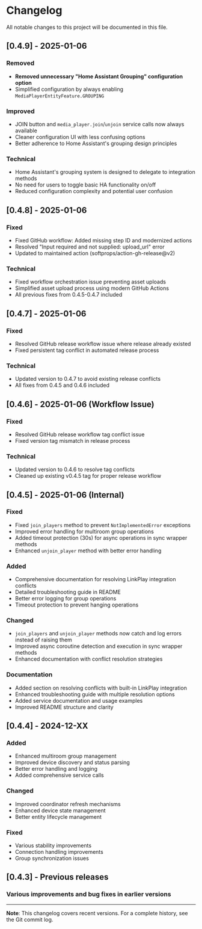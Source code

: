 # Changelog

All notable changes to this project will be documented in this file.

## [0.4.9] - 2025-01-06

### Removed

- **Removed unnecessary "Home Assistant Grouping" configuration option**
- Simplified configuration by always enabling `MediaPlayerEntityFeature.GROUPING`

### Improved

- JOIN button and `media_player.join`/`unjoin` service calls now always available
- Cleaner configuration UI with less confusing options
- Better adherence to Home Assistant's grouping design principles

### Technical

- Home Assistant's grouping system is designed to delegate to integration methods
- No need for users to toggle basic HA functionality on/off
- Reduced configuration complexity and potential user confusion

## [0.4.8] - 2025-01-06

### Fixed

- Fixed GitHub workflow: Added missing step ID and modernized actions
- Resolved "Input required and not supplied: upload_url" error
- Updated to maintained action (softprops/action-gh-release@v2)

### Technical

- Fixed workflow orchestration issue preventing asset uploads
- Simplified asset upload process using modern GitHub Actions
- All previous fixes from 0.4.5-0.4.7 included

## [0.4.7] - 2025-01-06

### Fixed

- Resolved GitHub release workflow issue where release already existed
- Fixed persistent tag conflict in automated release process

### Technical

- Updated version to 0.4.7 to avoid existing release conflicts
- All fixes from 0.4.5 and 0.4.6 included

## [0.4.6] - 2025-01-06 (Workflow Issue)

### Fixed

- Resolved GitHub release workflow tag conflict issue
- Fixed version tag mismatch in release process

### Technical

- Updated version to 0.4.6 to resolve tag conflicts
- Cleaned up existing v0.4.5 tag for proper release workflow

## [0.4.5] - 2025-01-06 (Internal)

### Fixed

- Fixed `join_players` method to prevent `NotImplementedError` exceptions
- Improved error handling for multiroom group operations
- Added timeout protection (30s) for async operations in sync wrapper methods
- Enhanced `unjoin_player` method with better error handling

### Added

- Comprehensive documentation for resolving LinkPlay integration conflicts
- Detailed troubleshooting guide in README
- Better error logging for group operations
- Timeout protection to prevent hanging operations

### Changed

- `join_players` and `unjoin_player` methods now catch and log errors instead of raising them
- Improved async coroutine detection and execution in sync wrapper methods
- Enhanced documentation with conflict resolution strategies

### Documentation

- Added section on resolving conflicts with built-in LinkPlay integration
- Enhanced troubleshooting guide with multiple resolution options
- Added service documentation and usage examples
- Improved README structure and clarity

## [0.4.4] - 2024-12-XX

### Added

- Enhanced multiroom group management
- Improved device discovery and status parsing
- Better error handling and logging
- Added comprehensive service calls

### Changed

- Improved coordinator refresh mechanisms
- Enhanced device state management
- Better entity lifecycle management

### Fixed

- Various stability improvements
- Connection handling improvements
- Group synchronization issues

## [0.4.3] - Previous releases

### Various improvements and bug fixes in earlier versions

---

**Note**: This changelog covers recent versions. For a complete history, see the Git commit log.
